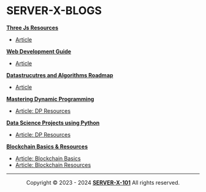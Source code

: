 # SERVER-X-BLOGS

[**Three Js Resources**](./Three-Js-Resources)
- [Article](./Three-Js-Resources.md)

[**Web Development Guide**](./Web-Dev-Guide)
- [Article](./Web-dev-Guide.md)

[**Datastrucutres and Algorithms Roadmap**](https://github.com/SERVER-X-101/DSA-BASIC-TO-ADVANCED)
- [Article](https://github.com/SERVER-X-101/DSA-BASIC-TO-ADVANCED)

[**Mastering Dynamic Programming**](https://github.com/SERVER-X-101/SERVER-X-BLOGS/blob/main/Dynamic-Programming-Resources.md)
- [Article: DP Resources](https://github.com/SERVER-X-101/SERVER-X-BLOGS/blob/main/Dynamic-Programming-Resources.md)

[**Data Science Projects using Python**](https://github.com/SERVER-X-101/SERVER-X-BLOGS/blob/main/Datascience.md)
- [Article: DP Resources](https://github.com/SERVER-X-101/SERVER-X-BLOGS/blob/main/Datascience.md)

[**Blockchain Basics & Resources**](https://github.com/SERVER-X-101/SERVER-X-BLOGS/blob/main/Blockchain)
- [Article: Blockchain Basics](https://github.com/SERVER-X-101/SERVER-X-BLOGS/blob/main/Blockchain-basics.md)
- [Article: Blockchain Resources](https://github.com/SERVER-X-101/SERVER-X-BLOGS/blob/main/Blockchain-resources.md)





---

<p align="center">
  Copyright © 2023 - 2024 <b><a href="https://github.com/SERVER-X-101">SERVER-X-101</a></b> All rights reserved. <br/>
</p>

<!-- -->
<!-- -->
<!-- -->
